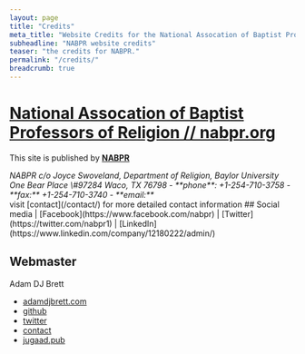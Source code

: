 ```yaml
---
layout: page
title: "Credits"
meta_title: "Website Credits for the National Assocation of Baptist Profesors of Religion."
subheadline: "NABPR website credits"
teaser: "the credits for NABPR."
permalink: "/credits/"
breadcrumb: true
---
```


# [National Assocation of Baptist Professors of Religion // nabpr.org](https://nabpr.org/)
This site is published by [**NABPR**](/info/)
<address>
NABPR c/o Joyce Swoveland,
Department of Religion,
Baylor University
One Bear Place \#97284 Waco, TX 76798
- **phone**: +1-254-710-3758
- **fax:** +1-254-710-3740
- **email:** <Joyce_Swoveland@baylor.edu>
</address>
visit [contact](/contact/) for more detailed contact information
## Social media
| [Facebook](https://www.facebook.com/nabpr) | [Twitter](https://twitter.com/nabpr1) | [LinkedIn](https://www.linkedin.com/company/12180222/admin/)

## Webmaster
Adam DJ Brett
- [adamdjbrett.com](https://adamdjbrett.com)
- [github](https://github.com/adamdjbrett)
- [twitter](https://twitter.com/adjbx)
- [contact](https://adamdj.tel)
- [jugaad.pub](https://jugaad.pub)
